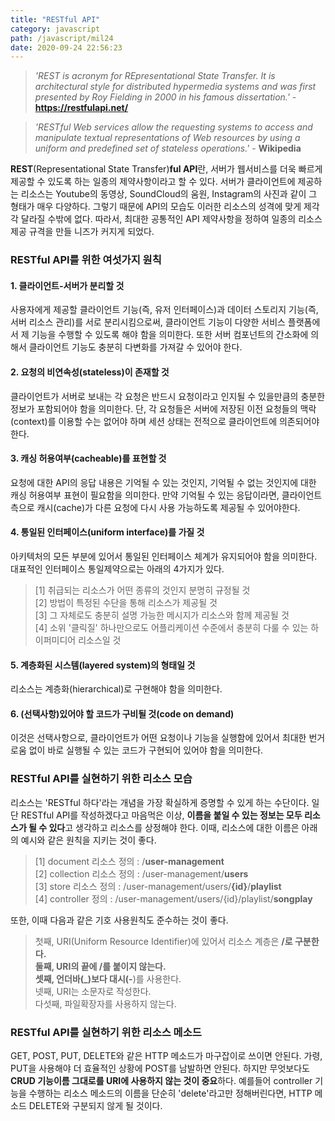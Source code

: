 ```yaml
---
title: "RESTful API"
category: javascript
path: /javascript/mil24
date: 2020-09-24 22:56:23
---
```


> _'REST is acronym for REpresentational State Transfer. It is architectural style for distributed hypermedia systems and was first presented by Roy Fielding in 2000 in his famous dissertation.'_ - **https://restfulapi.net/**

> _'RESTful Web services allow the requesting systems to access and manipulate textual representations of Web resources by using a uniform and predefined set of stateless operations.'_ - **Wikipedia**

**REST**(Representational State Transfer)**ful API**란, 서버가 웹서비스를 더욱 빠르게 제공할 수 있도록 하는 일종의 제약사항이라고 할 수 있다. 서버가 클라이언트에 제공하는 리소스는 Youtube의 동영상, SoundCloud의 움원, Instagram의 사진과 같이 그 형태가 매우 다양하다. 그렇기 때문에 API의 모습도 이러한 리소스의 성격에 맞게 제각각 달라질 수밖에 없다. 따라서, 최대한 공통적인 API 제약사항을 정하여 일종의 리소스 제공 규격을 만들 니즈가 커지게 되었다.

### RESTful API를 위한 여섯가지 원칙

#### 1. 클라이언트-서버가 분리할 것

사용자에게 제공할 클라이언트 기능(즉, 유저 인터페이스)과 데이터 스토리지 기능(즉, 서버 리소스 관리)를 서로 분리시킴으로써, 클라이언트 기능이 다양한 서비스 플랫폼에서 제 기능을 수행할 수 있도록 해야 함을 의미한다. 또한 서버 컴포넌트의 간소화에 의해서 클라이언트 기능도 충분히 다변화를 가져갈 수 있어야 한다.

#### 2. 요청의 비연속성(stateless)이 존재할 것

클라이언트가 서버로 보내는 각 요청은 반드시 요청이라고 인지될 수 있을만큼의 충분한 정보가 포함되어야 함을 의미한다. 단, 각 요청들은 서버에 저장된 이전 요청들의 맥락(context)를 이용할 수는 없어야 하며 세션 상태는 전적으로 클라이언트에 의존되어야 한다.

#### 3. 캐싱 허용여부(cacheable)를 표현할 것

요청에 대한 API의 응답 내용은 기억될 수 있는 것인지, 기억될 수 없는 것인지에 대한 캐싱 허용여부 표현이 필요함을 의미한다. 만약 기억될 수 있는 응답이라면, 클라이언트측으로 캐시(cache)가 다른 요청에 다시 사용 가능하도록 제공될 수 있어야한다.

#### 4. 통일된 인터페이스(uniform interface)를 가질 것

아키텍처의 모든 부분에 있어서 통일된 인터페이스 체계가 유지되어야 함을 의미한다. 대표적인 인터페이스 통일제약으로는 아래의 4가지가 있다.

> [1] 취급되는 리소스가 어떤 종류의 것인지 분명히 규정될 것  
> [2] 방법이 특정된 수단을 통해 리소스가 제공될 것  
> [3] 그 자체로도 충분히 설명 가능한 메시지가 리소스와 함께 제공될 것  
> [4] 소위 '클릭질' 하나만으로도 어플리케이션 수준에서 충분히 다룰 수 있는 하이퍼미디어 리소스일 것

#### 5. 계층화된 시스템(layered system)의 형태일 것

리소스는 계층화(hierarchical)로 구현해야 함을 의미한다.

#### 6. (선택사항)있어야 할 코드가 구비될 것(code on demand)

이것은 선택사항으로, 클라이언트가 어떤 요청이나 기능을 실행함에 있어서 최대한 번거로움 없이 바로 실행될 수 있는 코드가 구현되어 있어야 함을 의미한다.

### RESTful API를 실현하기 위한 리소스 모습

리소스는 'RESTful 하다'라는 개념을 가장 확실하게 증명할 수 있게 하는 수단이다. 일단 RESTful API를 작성하겠다고 마음먹은 이상, **이름을 붙일 수 있는 정보는 모두 리소스가 될 수 있다**고 생각하고 리소스를 상정해야 한다. 이때, 리소스에 대한 이름은 아래의 예시와 같은 원칙을 지키는 것이 좋다.

> [1] document 리소스 정의 : /**user-management**  
> [2] collection 리소스 정의 : /user-management/**users**  
> [3] store 리소스 정의 : /user-management/users/**{id}**/**playlist**  
> [4] controller 정의 : /user-management/users/{id}/playlist/**songplay**

또한, 이때 다음과 같은 기호 사용원칙도 준수하는 것이 좋다.

> 첫째, URI(Uniform Resource Identifier)에 있어서 리소스 계층은 **/**로 구분한다.  
> 둘째, URI의 끝에 /를 붙이지 않는다.  
> 셋째, 언더바(\_)보다 대시(**-**)를 사용한다.  
> 넷째, URI는 소문자로 작성한다.  
> 다섯째, 파일확장자를 사용하지 않는다.

### RESTful API를 실현하기 위한 리소스 메소드

GET, POST, PUT, DELETE와 같은 HTTP 메소드가 마구잡이로 쓰이면 안된다. 가령, PUT을 사용해야 더 효율적인 상황에 POST를 남발하면 안된다. 하지만 무엇보다도 **CRUD 기능이름 그대로를 URI에 사용하지 않는 것이 중요**하다. 예를들어 controller 기능을 수행하는 리소스 메소드의 이름을 단순히 'delete'라고만 정해버린다면, HTTP 메소드 DELETE와 구분되지 않게 될 것이다.
